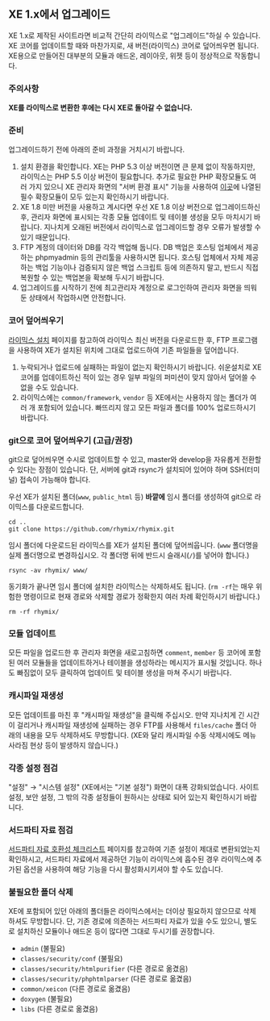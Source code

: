 XE 1.x에서 업그레이드
---------------------

XE 1.x로 제작된 사이트라면 비교적 간단히 라이믹스로 "업그레이드"하실 수 있습니다.
XE 코어를 업데이트할 때와 마찬가지로, 새 버전(라이믹스) 코어로 덮어씌우면 됩니다.
XE용으로 만들어진 대부분의 모듈과 애드온, 레이아웃, 위젯 등이 정상적으로 작동합니다.

### 주의사항

**XE를 라이믹스로 변환한 후에는 다시 XE로 돌아갈 수 없습니다.**

### 준비

업그레이드하기 전에 아래의 준비 과정을 거치시기 바랍니다.

 1. 설치 환경을 확인합니다. XE는 PHP 5.3 이상 버전이면 큰 문제 없이 작동하지만, 라이믹스는 PHP 5.5 이상 버전이 필요합니다.
    추가로 필요한 PHP 확장모듈도 여러 가지 있으니 XE 관리자 화면의 "서버 환경 표시" 기능을 사용하여
    [이곳](requirements.md)에 나열된 필수 확장모듈이 모두 있는지 확인하시기 바랍니다.
 2. XE 1.8 미만 버전을 사용하고 계시다면 우선 XE 1.8 이상 버전으로 업그레이드하신 후,
    관리자 화면에 표시되는 각종 모듈 업데이트 및 테이블 생성을 모두 마치시기 바랍니다.
    지나치게 오래된 버전에서 라이믹스로 업그레이드할 경우 오류가 발생할 수 있기 때문입니다.
 3. FTP 계정의 데이터와 DB를 각각 백업해 둡니다. DB 백업은 호스팅 업체에서 제공하는 phpmyadmin 등의 관리툴을 사용하시면 됩니다.
    호스팅 업체에서 자체 제공하는 백업 기능이나 검증되지 않은 백업 스크립트 등에 의존하지 말고,
    반드시 직접 복원할 수 있는 백업본을 확보해 두시기 바랍니다.
 4. 업그레이드를 시작하기 전에 최고관리자 계정으로 로그인하여 관리자 화면을 띄워둔 상태에서 작업하시면 안전합니다.

### 코어 덮어씌우기

[라이믹스 설치](install.md) 페이지를 참고하여 라이믹스 최신 버전을 다운로드한 후,
FTP 프로그램을 사용하여 XE가 설치된 위치에 그대로 업로드하여 기존 파일들을 덮어씁니다.

 1. 누락되거나 업로드에 실패하는 파일이 없는지 확인하시기 바랍니다.
    쉬운설치로 XE 코어를 업데이트하신 적이 있는 경우
	일부 파일의 퍼미션이 맞지 않아서 덮어쓸 수 없을 수도 있습니다.
 2. 라이믹스에는 `common/framework`, `vendor` 등 XE에서는 사용하지 않는 폴더가 여러 개 포함되어 있습니다.
    빠뜨리지 않고 모든 파일과 폴더를 100% 업로드하시기 바랍니다.

### git으로 코어 덮어씌우기 (고급/권장)

git으로 덮어씌우면 수시로 업데이트할 수 있고, master와 develop을 자유롭게 전환할 수 있다는 장점이 있습니다.
단, 서버에 git과 rsync가 설치되어 있어야 하며 SSH(터미널) 접속이 가능해야 합니다.

우선 XE가 설치된 폴더(`www`, `public_html` 등) **바깥에** 임시 폴더를 생성하여
git으로 라이믹스를 다운로드합니다.

    cd ..
    git clone https://github.com/rhymix/rhymix.git

임시 폴더에 다운로드된 라이믹스를 XE가 설치된 폴더에 덮어씌웁니다.
(`www` 폴더명을 실제 폴더명으로 변경하십시오. 각 폴더명 뒤에 반드시 슬래시(`/`)를 넣어야 합니다.)

    rsync -av rhymix/ www/

동기화가 끝나면 임시 폴더에 설치한 라이믹스는 삭제하셔도 됩니다.
(`rm -rf`는 매우 위험한 명령이므로 현재 경로와 삭제할 경로가 정확한지 여러 차례 확인하시기 바랍니다.)

    rm -rf rhymix/

### 모듈 업데이트

모든 파일을 업로드한 후 관리자 화면을 새로고침하면 `comment`, `member` 등
코어에 포함된 여러 모듈들을 업데이트하거나 테이블을 생성하라는 메시지가 표시될 것입니다.
하나도 빠짐없이 모두 클릭하여 업데이트 및 테이블 생성을 마쳐 주시기 바랍니다.

### 캐시파일 재생성

모든 업데이트를 마친 후 "캐시파일 재생성"을 클릭해 주십시오.
만약 지나치게 긴 시간이 걸리거나 캐시파일 재생성에 실패하는 경우
FTP를 사용해서 `files/cache` 폴더 아래의 내용을 모두 삭제하셔도 무방합니다.
(XE와 달리 캐시파일 수동 삭제시에도 메뉴 사라짐 현상 등이 발생하지 않습니다.)

### 각종 설정 점검

"설정" → "시스템 설정" (XE에서는 "기본 설정") 화면이 대폭 강화되었습니다.
사이트 설정, 보안 설정, 그 밖의 각종 설정들이 원하시는 상태로 되어 있는지 확인하시기 바랍니다.

### 서드파티 자료 점검

[서드파티 자료 호환성 체크리스트](thirdparty-checklist.md) 페이지를 참고하여
기존 설정이 제대로 변환되었는지 확인하시고,
서드파티 자료에서 제공하던 기능이 라이믹스에 흡수된 경우
라이믹스에 추가된 옵션을 사용하여 해당 기능을 다시 활성화시키셔야 할 수도 있습니다.

### 불필요한 폴더 삭제

XE에 포함되어 있던 아래의 폴더들은 라이믹스에서는 더이상 필요하지 않으므로 삭제하셔도 무방합니다.
단, 기존 경로에 의존하는 서드파티 자료가 있을 수도 있으니, 별도로 설치하신 모듈이나 애드온 등이 많다면
그대로 두시기를 권장합니다.

  - `admin` (불필요)
  - `classes/security/conf` (불필요)
  - `classes/security/htmlpurifier` (다른 경로로 옮겼음)
  - `classes/security/phphtmlparser` (다른 경로로 옮겼음)
  - `common/xeicon` (다른 경로로 옮겼음)
  - `doxygen` (불필요)
  - `libs` (다른 경로로 옮겼음)
